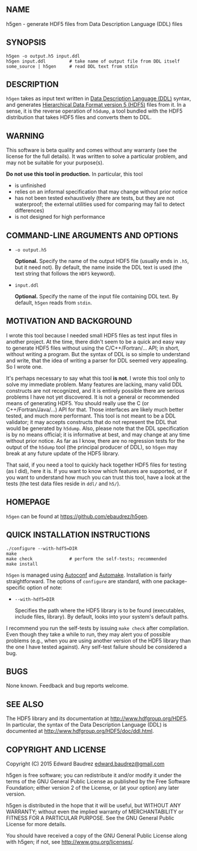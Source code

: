 ## NAME

h5gen - generate HDF5 files from Data Description Language (DDL) files

## SYNOPSIS

    h5gen -o output.h5 input.ddl
    h5gen input.ddl         # take name of output file from DDL itself
    some_source | h5gen     # read DDL text from stdin

## DESCRIPTION

`h5gen` takes as input text written in
[Data Description Language (DDL)](http://www.hdfgroup.org/HDF5/doc/ddl.html)
syntax, and generates
[Hierarchical Data Format version 5 (HDF5)](http://www.hdfgroup.org/HDF5)
files from it. In a sense, it is the reverse operation of `h5dump`, a tool
bundled with the HDF5 distribution that takes HDF5 files and converts them to
DDL.

## WARNING

This software is beta quality and comes without any warranty (see the license
for the full details). It was written to solve a particular problem, and may not
be suitable for your purpose(s).

**Do not use this tool in production.** In particular, this tool

  * is unfinished
  * relies on an informal specification that may change without prior notice
  * has not been tested exhaustively (there are tests, but they are not
    waterproof; the external utilities used for comparing may fail to detect
    differences)
  * is not designed for high performance

## COMMAND-LINE ARGUMENTS AND OPTIONS

  * `-o output.h5`

    **Optional.** Specify the name of the output HDF5 file (usually ends in
    `.h5`, but it need not). By default, the name inside the DDL text is used
    (the text string that follows the `HDF5` keyword).

  * `input.ddl`

    **Optional.** Specify the name of the input file containing DDL text. By
    default, `h5gen` reads from `stdin`.

## MOTIVATION AND BACKGROUND

I wrote this tool because I needed small HDF5 files as test input files in
another project. At the time, there didn't seem to be a quick and easy way to
generate HDF5 files without using the C/C++/Fortran/... API; in short, without
writing a program. But the syntax of DDL is so simple to understand and write,
that the idea of writing a parser for DDL seemed very appealing. So I wrote
one.

It's perhaps necessary to say what this tool __is not__. I wrote this tool only
to solve my immediate problem. Many features are lacking, many valid DDL
constructs are not recognized, and it is entirely possible there are serious
problems I have not yet discovered. It is not a general or recommended means of
generating HDF5. You should really use the C (or C++/Fortran/Java/...) API for
that. Those interfaces are likely much better tested, and much more performant.
This tool is not meant to be a DDL validator; it may accepts constructs that do
not represent the DDL that would be generated by `h5dump`. Also, please note
that the DDL specification is by no means official; it is informative at best,
and may change at any time without prior notice. As far as I know, there are no
regression tests for the output of the `h5dump` tool (the principal producer of
DDL), so `h5gen` may break at any future update of the HDF5 library.

That said, if you need a tool to quickly hack together HDF5 files for testing
(as I did), here it is. If you want to know which features are supported, or if
you want to understand how much you can trust this tool, have a look at the
tests (the test data files reside in `ddl/` and `h5/`).

## HOMEPAGE

`h5gen` can be found at <https://github.com/ebaudrez/h5gen>.

## QUICK INSTALLATION INSTRUCTIONS

    ./configure --with-hdf5=DIR
    make
    make check              # perform the self-tests; recommended
    make install

`h5gen` is managed using [Autoconf](http://www.gnu.org/software/autoconf) and
[Automake](http://www.gnu.org/software/automake). Installation is fairly
straightforward. The options of `configure` are standard, with one
package-specific option of note:

  * `--with-hdf5=DIR`

    Specifies the path where the HDF5 library is to be found (executables,
    include files, library). By default, looks into your system's default
    paths.

I recommend you run the self-tests by issuing `make check` after compilation.
Even though they take a while to run, they may alert you of possible problems
(e.g., when you are using another version of the HDF5 library than the one I
have tested against). Any self-test failure should be considered a bug.

## BUGS

None known. Feedback and bug reports welcome.

## SEE ALSO

The HDF5 library and its documentation at <http://www.hdfgroup.org/HDF5>. In
particular, the syntax of the Data Description Language (DDL) is documented at
<http://www.hdfgroup.org/HDF5/doc/ddl.html>.

## COPYRIGHT AND LICENSE

Copyright (C) 2015 Edward Baudrez <edward.baudrez@gmail.com>

h5gen is free software; you can redistribute it and/or modify
it under the terms of the GNU General Public License as published by
the Free Software Foundation; either version 2 of the License, or
(at your option) any later version.

h5gen is distributed in the hope that it will be useful,
but WITHOUT ANY WARRANTY; without even the implied warranty of
MERCHANTABILITY or FITNESS FOR A PARTICULAR PURPOSE. See the
GNU General Public License for more details.

You should have received a copy of the GNU General Public License along
with h5gen; if not, see <http://www.gnu.org/licenses/>.
